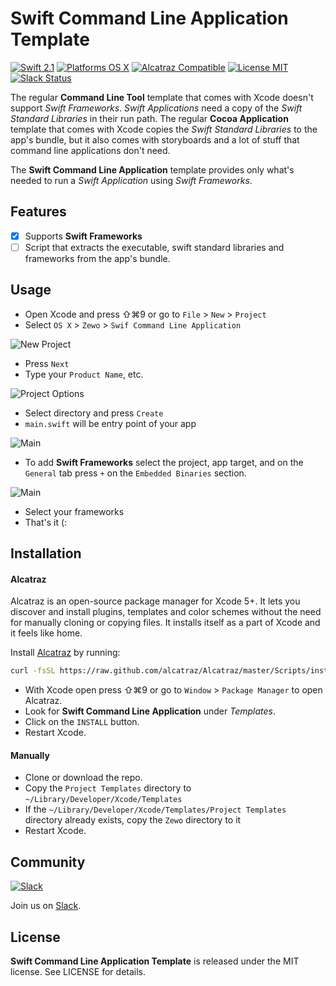 Swift Command Line Application Template
================================

[![Swift 2.1](https://img.shields.io/badge/Swift-2.1-orange.svg?style=flat)](https://developer.apple.com/swift/)
[![Platforms OS X](https://img.shields.io/badge/Platforms-OS%20X-lightgray.svg?style=flat)](https://developer.apple.com/swift/)
[![Alcatraz Compatible](https://img.shields.io/badge/Alcatraz-Compatible-4BC51D.svg?style=flat)](https://github.com/Carthage/Carthage)
[![License MIT](https://img.shields.io/badge/License-MIT-blue.svg?style=flat)](https://tldrlegal.com/license/mit-license)
[![Slack Status](https://zewo-slackin.herokuapp.com/badge.svg)](https://zewo-slackin.herokuapp.com)

The regular **Command Line Tool** template that comes with Xcode doesn't support *Swift Frameworks*. *Swift Applications* need a copy of the *Swift Standard Libraries* in their run path. The regular **Cocoa Application** template that comes with Xcode copies the *Swift Standard Libraries* to the app's bundle, but it also comes with storyboards and a lot of stuff that command line applications don't need.

The **Swift Command Line Application** template provides only what's needed to run a *Swift Application* using *Swift Frameworks*.

## Features

- [x] Supports **Swift Frameworks**
- [ ] Script that extracts the executable, swift standard libraries and frameworks from the app's bundle.

## Usage

- Open Xcode and press ⇧⌘9 or go to `File` > `New` > `Project`
- Select `OS X` > `Zewo` > `Swif Command Line Application`

![New Project](Screenshot1.png)

- Press `Next`
- Type your `Product Name`, etc.

![Project Options](Screenshot2.png)

- Select directory and press `Create`
- `main.swift` will be entry point of your app

![Main](Screenshot3.png)

- To add **Swift Frameworks** select the project, app target, and on the `General` tab press `+` on the `Embedded Binaries` section.

![Main](Screenshot4.png)

- Select your frameworks
- That's it (:

## Installation

#### Alcatraz

Alcatraz is an open-source package manager for Xcode 5+. It lets you discover and install plugins, templates and color schemes without the need for manually cloning or copying files. It installs itself as a part of Xcode and it feels like home.

Install [Alcatraz](https://github.com/alcatraz/Alcatraz) by running:

```bash
curl -fsSL https://raw.github.com/alcatraz/Alcatraz/master/Scripts/install.sh | sh
```

- With Xcode open press ⇧⌘9 or go to `Window` > `Package Manager` to open Alcatraz.
- Look for **Swift Command Line Application** under *Templates*.
- Click on the `INSTALL` button.
- Restart Xcode.


#### Manually
- Clone or download the repo. 
- Copy the `Project Templates` directory to `~/Library/Developer/Xcode/Templates`
- If the `~/Library/Developer/Xcode/Templates/Project Templates` directory already exists, copy the `Zewo` directory to it
- Restart Xcode.

## Community

[![Slack](http://s13.postimg.org/ybwy92ktf/Slack.png)](https://zewo-slackin.herokuapp.com)

Join us on [Slack](https://zewo-slackin.herokuapp.com).

License
-------

**Swift Command Line Application Template** is released under the MIT license. See LICENSE for details.